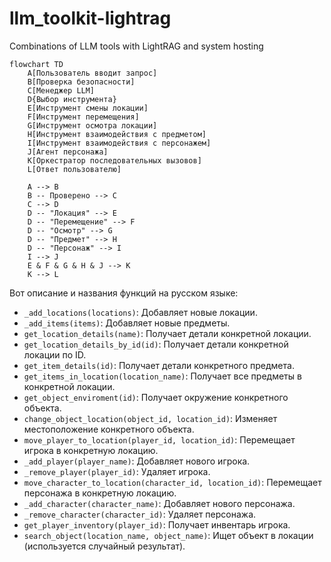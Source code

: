 # llm_toolkit-lightrag
Combinations of LLM tools with LightRAG and system hosting

```mermaid
flowchart TD
    A[Пользователь вводит запрос]
    B[Проверка безопасности]
    C[Менеджер LLM]
    D{Выбор инструмента}
    E[Инструмент смены локации]
    F[Инструмент перемещения]
    G[Инструмент осмотра локации]
    H[Инструмент взаимодействия с предметом]
    I[Инструмент взаимодействия с персонажем]
    J[Агент персонажа]
    K[Оркестратор последовательных вызовов]
    L[Ответ пользователю]

    A --> B
    B -- Проверено --> C
    C --> D
    D -- "Локация" --> E
    D -- "Перемещение" --> F
    D -- "Осмотр" --> G
    D -- "Предмет" --> H
    D -- "Персонаж" --> I
    I --> J
    E & F & G & H & J --> K
    K --> L
```


Вот описание и названия функций на русском языке:

*   `_add_locations(locations)`: Добавляет новые локации.
*   `_add_items(items)`: Добавляет новые предметы.
*   `get_location_details(name)`:  Получает детали конкретной локации.
*   `get_location_details_by_id(id)`: Получает детали конкретной локации по ID.
*   `get_item_details(id)`: Получает детали конкретного предмета.
*   `get_items_in_location(location_name)`: Получает все предметы в конкретной локации.
*   `get_object_enviroment(id)`: Получает окружение конкретного объекта.
*   `change_object_location(object_id, location_id)`: Изменяет местоположение конкретного объекта.
*   `move_player_to_location(player_id, location_id)`: Перемещает игрока в конкретную локацию.
*   `_add_player(player_name)`: Добавляет нового игрока.
*   `_remove_player(player_id)`: Удаляет игрока.
*   `move_character_to_location(character_id, location_id)`: Перемещает персонажа в конкретную локацию.
*   `_add_character(character_name)`: Добавляет нового персонажа.
*   `_remove_character(character_id)`: Удаляет персонажа.
*   `get_player_inventory(player_id)`: Получает инвентарь игрока.
*   `search_object(location_name, object_name)`: Ищет объект в локации (используется случайный результат).